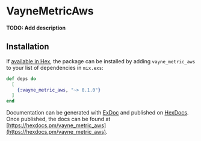 # VayneMetricAws

**TODO: Add description**

## Installation

If [available in Hex](https://hex.pm/docs/publish), the package can be installed
by adding `vayne_metric_aws` to your list of dependencies in `mix.exs`:

```elixir
def deps do
  [
    {:vayne_metric_aws, "~> 0.1.0"}
  ]
end
```

Documentation can be generated with [ExDoc](https://github.com/elixir-lang/ex_doc)
and published on [HexDocs](https://hexdocs.pm). Once published, the docs can
be found at [https://hexdocs.pm/vayne_metric_aws](https://hexdocs.pm/vayne_metric_aws).

